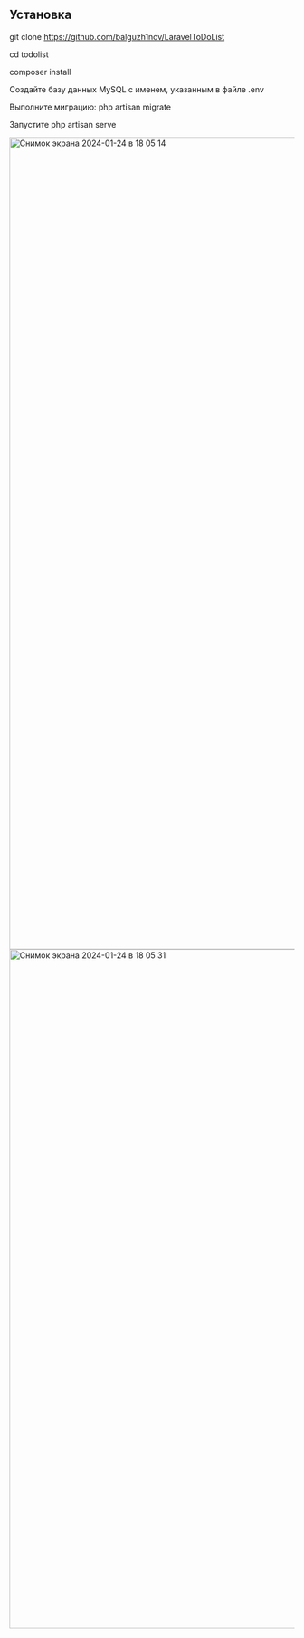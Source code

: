 ## Установка

git clone https://github.com/balguzh1nov/LaravelToDoList

cd todolist

composer install

Создайте базу данных MySQL с именем, указанным в файле .env

Выполните миграцию: php artisan migrate

Запустите php artisan serve

<img width="1435" alt="Снимок экрана 2024-01-24 в 18 05 14" src="https://github.com/balguzh1nov/LaravelToDoList/assets/118799235/8ca55a9c-6219-4573-86e5-4b1bebe09683">
<img width="1200" alt="Снимок экрана 2024-01-24 в 18 05 31" src="https://github.com/balguzh1nov/LaravelToDoList/assets/118799235/825fd35f-b762-41f1-b644-356441476eb2">
